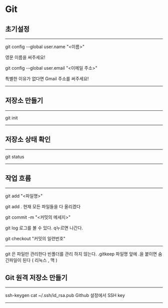 # Git

## 초기설정

---
  git config --global user.name "<이름>"  
  
  영문 이름을 써주세요! 
  
  git config --global user.email "<이메일 주소>"  
  
  특별한 이유가 없다면 Gmail 주소를 써주세요!
  
---

## 저장소 만들기

---

  git init
  
---

## 저장소 상태 확인

---

  git status
  
---

## 작업 흐름
---

  git add "<파일명>" 
  
  git add .         현재 모든 파일들을 다 올리겠다
  
  git commit -m "<커밋의 메세지>"
  
  git log           로그를 볼 수 있다. q누르면 나간다.
  
  git checkout "커밋의 일련번호"
  
---
git 은 파일만 관리한다 빈폴더를 관리 하지 않는다.
.gitkeep 파일명 앞에 .을 붙이면 숨긴파일이 된다 ( 리눅스 , 맥 )

## Git 원격 저장소 만들기

---
  ssh-keygen
  cat ~/.ssh/id_rsa.pub
  Github  설정에서 SSH key 

---
